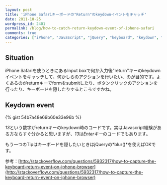 ```yaml
---
layout: post
title: 'iPhone Safariキーボードの"Return"のkeydownイベントをキャッチ'
date: 2011-10-25
wordpress_id: 2401
permalink: /blog/how-to-catch-return-keydown-event-of-iphone-safari
comments: true
categories: ["iPhone", "JavaScript", "jQuery", "keyboard", "keydown", "safari"]
---
```

## Situation
iPhone Safariを使うときにあるInput boxで何か入力後"return"キーのkeydownイベントをキャッチして、何かしらのアクションを行いたい、のが目的です。よくあるのがreturnキーでformをsubmitしたり、ボタンクリックのアクションを行ったり、キーボードを隠したりするところですかね。

## Keydown event
{% gist 54b7a48e69b60e33e96b %}

*13</em>という数字がreturnキーのkeydown時のコードです。実はJavascript経験がある方ならすぐ分かると思いますが、<em>13</em>は<em>Enterキー*のコードでもあります。

もう一つのTipはキーボードを隠したいときはjQueryの*blur()*を使えばOKです。

参考：[http://stackoverflow.com/questions/5932317/how-to-capture-the-keyboard-return-event-on-iphone-browser](http://stackoverflow.com/questions/5932317/how-to-capture-the-keyboard-return-event-on-iphone-browser)
